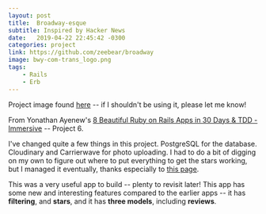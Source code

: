```yaml
---
layout: post
title:  Broadway-esque
subtitle: Inspired by Hacker News
date:   2019-04-22 22:45:42 -0300
categories: project
link: https://github.com/zeebear/broadway
image: bwy-com-trans_logo.png
tags:  
    - Rails
    - Erb
---
```

Project image found [here](https://static.broadway.com/img/logos/bwy-com-trans_logo-448x124.f23c3b57a30a.png) -- if I shouldn't be using it, please let me know!

From Yonathan Ayenew's [8 Beautiful Ruby on Rails Apps in 30 Days & TDD - Immersive](https://www.udemy.com/8-beautiful-ruby-on-rails-apps-in-30-days/) -- Project 6.

I've changed quite a few things in this project. PostgreSQL for the database. Cloudinary and Carrierwave for photo uploading. I had to do a bit of digging on my own to figure out where to put everything to get the stars working, but I managed it eventually, thanks especially to [this page](http://railsapps.github.io/rails-javascript-include-external.html).

This was a very useful app to build -- plenty to revisit later! This app has some new and interesting features compared to the earlier apps -- it has **filtering**, and **stars**, and it has **three models**, including **reviews**.
